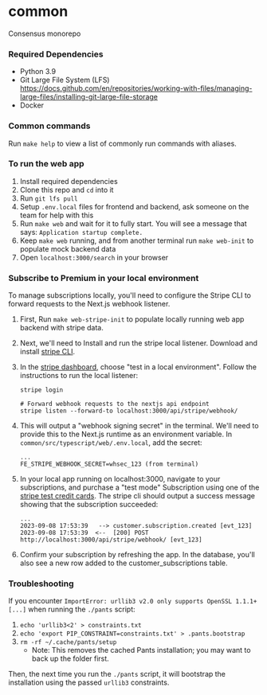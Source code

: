 # common

Consensus monorepo

### Required Dependencies

- Python 3.9
- Git Large File System (LFS)
  https://docs.github.com/en/repositories/working-with-files/managing-large-files/installing-git-large-file-storage
- Docker

### Common commands

Run `make help` to view a list of commonly run commands with aliases.

### To run the web app

1. Install required dependencies
1. Clone this repo and `cd` into it
1. Run `git lfs pull`
1. Setup `.env.local` files for frontend and backend, ask someone on the team for help with this
1. Run `make web` and wait for it to fully start. You will see a message that says: `Application startup complete.`
1. Keep `make web` running, and from another terminal run `make web-init` to populate mock backend data
1. Open `localhost:3000/search` in your browser

### Subscribe to Premium in your local environment

To manage subscriptions locally, you'll need to configure the Stripe CLI to forward requests to the Next.js webhook listener.

1. First, Run `make web-stripe-init` to populate locally running web app backend with stripe data.
1. Next, we'll need to Install and run the stripe local listener. Download and install [stripe CLI](https://stripe.com/docs/stripe-cli).
1. In the [stripe dashboard](https://dashboard.stripe.com/webhooks/create?endpoint_location=local), choose "test in a local environment". Follow the instructions to run the local listener:

   ```
   stripe login

   # Forward webhook requests to the nextjs api endpoint
   stripe listen --forward-to localhost:3000/api/stripe/webhook/
   ```

1. This will output a "webhook signing secret" in the terminal. We'll need to provide this to the Next.js runtime as an environment variable. In `common/src/typescript/web/.env.local`, add the secret:
   ```
   ...
   FE_STRIPE_WEBHOOK_SECRET=whsec_123 (from terminal)
   ```
1. In your local app running on localhost:3000, navigate to your subscriptions, and purchase a "test mode" Subscription using one of the [stripe test credit cards](https://stripe.com/docs/testing#cards). The stripe cli should output a success message showing that the subscription succeeded:
   ```
   ...
   2023-09-08 17:53:39   --> customer.subscription.created [evt_123]
   2023-09-08 17:53:39  <--  [200] POST http://localhost:3000/api/stripe/webhook/ [evt_123]
   ```
1. Confirm your subscription by refreshing the app. In the database, you'll also see a new row added to the customer_subscriptions table.

### Troubleshooting

If you encounter `ImportError: urllib3 v2.0 only supports OpenSSL 1.1.1+ [...]` when running the `./pants` script:

1. `echo 'urllib3<2' > constraints.txt`
1. `echo 'export PIP_CONSTRAINT=constraints.txt' > .pants.bootstrap`
1. `rm -rf ~/.cache/pants/setup`
   - Note: This removes the cached Pants installation; you may want to back up the folder first.

Then, the next time you run the `./pants` script, it will bootstrap the installation using the passed `urllib3` constraints.
